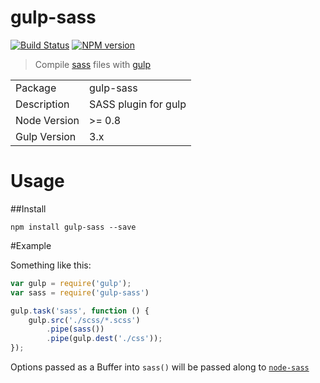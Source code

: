 gulp-sass
=========
[![Build Status](https://travis-ci.org/dlmanning/gulp-sass.png?branch=master)](https://travis-ci.org/dlmanning/gulp-sass)
[![NPM version](https://badge.fury.io/js/gulp-sass.png)](http://badge.fury.io/js/gulp-sass)

> Compile [sass](https://github.com/andrew/node-sass) files with [gulp](http://github.com/gulpjs/gulp)

<table>
<tr> 
<td>Package</td><td>gulp-sass</td>
</tr>
<tr>
<td>Description</td>
<td>SASS plugin for gulp</td>
</tr>
<tr>
<td>Node Version</td>
<td>>= 0.8</td>
</tr>
<tr>
<td>Gulp Version</td>
<td>3.x</td>
</tr>
</table>

# Usage

##Install

```
npm install gulp-sass --save
```

#Example

Something like this:

```javascript
var gulp = require('gulp');
var sass = require('gulp-sass')

gulp.task('sass', function () {
	gulp.src('./scss/*.scss')
		.pipe(sass())
		.pipe(gulp.dest('./css'));
});
```

Options passed as a Buffer into ```sass()``` will be passed along to [```node-sass```](https://github.com/andrew/node-sass)


